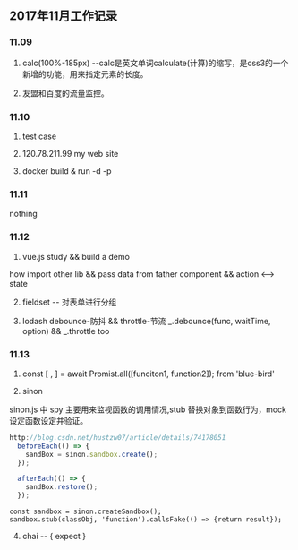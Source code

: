 ## 2017年11月工作记录

### 11.09

1. calc(100%-185px)  --calc是英文单词calculate(计算)的缩写，是css3的一个新增的功能，用来指定元素的长度。

2. 友盟和百度的流量监控。

### 11.10

1. test case

2. 120.78.211.99 my web site 

3. docker build & run -d -p

### 11.11

nothing

### 11.12

1. vue.js study && build a demo

how import other lib && pass data from father component && action <--> state

2. fieldset -- 对表单进行分组

3. lodash debounce-防抖 && throttle-节流 _.debounce(func, waitTime, option) && _.throttle too

### 11.13

1. const [ , ] = await Promist.all([funciton1, function2]);  from 'blue-bird'

2. sinon

sinon.js 中 spy 主要用来监视函数的调用情况,stub 替换对象到函数行为，mock 设定函数设定并验证。

```js
http://blog.csdn.net/hustzw07/article/details/74178051
  beforeEach(() => {
    sandBox = sinon.sandbox.create();
  });

  afterEach(() => {
    sandBox.restore();
  });
```
```
const sandbox = sinon.createSandbox();
sandbox.stub(classObj, 'function').callsFake(() => {return result});

```


4. chai -- { expect }